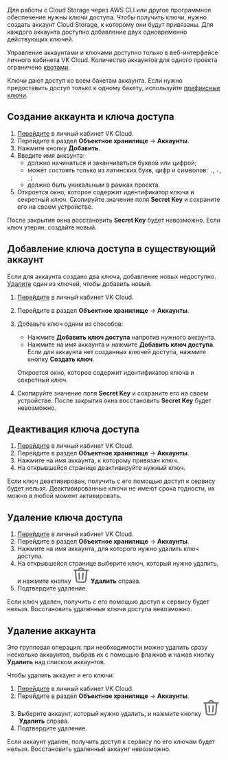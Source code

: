 Для работы с Cloud Storage через AWS CLI или другое программное обеспечение нужны ключи доступа. Чтобы получить ключи, нужно создать аккаунт Cloud Storage, к которому они будут привязаны. Для каждого аккаунта доступно добавление двух одновременно действующих ключей.

Управление аккаунтами и ключами доступно только в веб-интерфейсе личного кабинета VK Cloud. Количество аккаунтов для одного проекта ограничено [квотами](https://mcs.mail.ru/docs/base/account/concepts/quotasandlimits#obektnoe_hranilishche_s3_7c76c44f).

<warn>

Ключи дают доступ ко всем бакетам аккаунта. Если нужно предоставить доступ только к одному бакету, используйте [префиксные ключи](../../../references#prefiksnye_klyuchi).

</warn>

## Создание аккаунта и ключа доступа

1. [Перейдите](https://mcs.mail.ru/app/) в личный кабинет VK Cloud.
1. Перейдите в раздел **Объектное хранилище** → **Аккаунты**.
1. Нажмите кнопку **Добавить**.
1. Введите имя аккаунта:
    - должно начинаться и заканчиваться буквой или цифрой;
    - может состоять только из латинских букв, цифр и символов: `.`, `-`, `_`;
    - должно быть уникальным в рамках проекта.
1. Откроется окно, которое содержит идентификатор ключа и секретный ключ. Скопируйте значение поля **Secret Key** и сохраните его на своем устройстве.

<warn>

После закрытия окна восстановить **Secret Key** будет невозможно. Если ключ утерян, создайте новый.

</warn>

## Добавление ключа доступа в существующий аккаунт

Если для аккаунта создано два ключа, добавление новых недоступно. [Удалите](../access-keys#udalenie_klyucha_dostupa) один из ключей, чтобы добавить новый.

1. [Перейдите](https://mcs.mail.ru/app/) в личный кабинет VK Cloud.
1. Перейдите в раздел **Объектное хранилище** → **Аккаунты**.
1. Добавьте ключ одним из способов:

    - Нажмите **Добавить ключ доступа** напротив нужного аккаунта.
    - Нажмите на имя аккаунта и нажмите **Добавить ключ доступа**. Если для аккаунта нет созданных ключей доступа, нажмите кнопку **Создать ключ**.

    Откроется окно, которое содержит идентификатор ключа и секретный ключ.
1. Скопируйте значение поля **Secret Key** и сохраните его на своем устройстве. После закрытия окна восстановить **Secret Key** будет невозможно.

## Деактивация ключа доступа

1. [Перейдите](https://mcs.mail.ru/app/) в личный кабинет VK Cloud.
1. Перейдите в раздел **Объектное хранилище** → **Аккаунты**.
1. Нажмите на имя аккаунта, к которому привязан ключ.
1. На открывшейся странице деактивируйте нужный ключ.

Если ключ деактивирован, получить с его помощью доступ к сервису будет нельзя. Деактивированные ключи не имеют срока годности, их можно в любой момент активировать.

## Удаление ключа доступа

1. [Перейдите](https://mcs.mail.ru/app/) в личный кабинет VK Cloud.
1. Перейдите в раздел **Объектное хранилище** → **Аккаунты**.
1. Нажмите на имя аккаунта, для которого нужно удалить ключ доступа.
1. На открывшейся странице выберите ключ, который нужно удалить, и нажмите кнопку ![Удалить](./assets/delete-icon.svg "inline") **Удалить** справа.
1. Подтвердите удаление.

Если ключ удален, получить с его помощью доступ к сервису будет нельзя. Восстановить удаленные ключи доступа невозможно.

## Удаление аккаунта

Это групповая операция: при необходимости можно удалить сразу несколько аккаунтов, выбрав их с помощью флажков и нажав кнопку **Удалить** над списком аккаунтов.

Чтобы удалить аккаунт и его ключи:

1. [Перейдите](https://mcs.mail.ru/app/) в личный кабинет VK Cloud.
1. Перейдите в раздел **Объектное хранилище** → **Аккаунты**.
1. Выберите аккаунт, который нужно удалить, и нажмите кнопку ![Удалить](./assets/delete-icon.svg "inline") **Удалить** справа.
1. Подтвердите удаление.

Если аккаунт удален, получить доступ к сервису по его ключам будет нельзя. Восстановить удаленный аккаунт невозможно.

